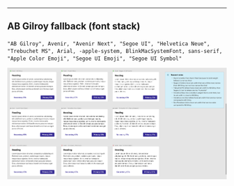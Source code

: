 ----
## AB Gilroy fallback (font stack)
`"AB Gilroy", Avenir, "Avenir Next", "Segoe UI", "Helvetica Neue", "Trebuchet MS", Arial, -apple-system, BlinkMacSystemFont, sans-serif, "Apple Color Emoji", "Segoe UI Emoji", "Segoe UI Symbol"`

![AB Gilroy font fallback.png](/.attachments/AB%20Gilroy%20font%20fallback-37e13db6-7fcb-4306-8bc5-8602bcef788e.png)